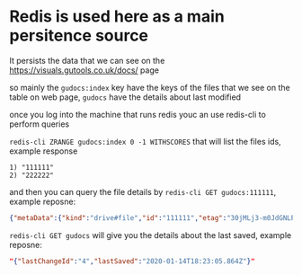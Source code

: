 Redis is used here as a main persitence source
======================

It persists the data that we can see on the https://visuals.gutools.co.uk/docs/ page

so mainly the `gudocs:index` key have the keys of the files that we see on the table on web page, `gudocs` have the details about last modified

once you log into the machine that runs redis youc an use redis-cli to perform queries

`redis-cli ZRANGE gudocs:index 0 -1 WITHSCORES` that will list the files ids, example response

    1) "111111"
    2) "222222"

and then you can query the file details by `redis-cli GET gudocs:111111`, example reposne:

```json
{"metaData":{"kind":"drive#file","id":"111111","etag":"30jMLj3-m0JdGNLPUS2QqbEXiN0/MTU3OTA4MTUyNDUwNg","selfLink":"https://www.googleapis.com/drive/v2/files/111111","alternateLink":"https://docs.google.com/spreadsheets/d/111111/edit?usp=drivesdk","embedLink":"https://...","iconLink":"https://...","thumbnailLink":"https://...","title":"Ocean pools project","mimeType":"application/vnd.google-apps.spreadsheet","labels":{"starred":false,"hidden":false,"trashed":false,"restricted":false,"viewed":false},"copyRequiresWriterPermission":false,"createdDate":"2019-06-04T05:58:45.355Z","modifiedDate":"2020-01-15T09:45:24.506Z","markedViewedByMeDate":"1970-01-01T00:00:00.000Z","sharedWithMeDate":"2019-06-14T04:52:24.420Z","version":"278","sharingUser":{"kind":"drive#user","displayName":"Andy Ball","isAuthenticatedUser":false,"permissionId":"....","emailAddress":"andy.ball@guardian.co.uk"},"parents":[],"exportLinks":{"application/x-vnd.oasis.opendocument.spreadsheet":"https://...","text/tab-separated-values":"https://d...","application/pdf":"https://...":"https://...","text/csv":"https://...","application/zip":"https://...","application/vnd.oasis.opendocument.spreadsheet":"https://d..."},"userPermission":{"kind":"drive#permission","etag":"43675648","id":"me","selfLink":"https://www.googleapis.com/drive/v2/files/11111/permissions/me","role":"writer","type":"user"},"quotaBytesUsed":"0","ownerNames":["John Doe"],"owners":[{"kind":"drive#user","displayName":"John Doe","picture":{"url":"https://lh3.googleusercontent.com/a-/..."},"isAuthenticatedUser":false,"permissionId":"....","emailAddress":"j.d@guardian.co.uk"}],"lastModifyingUserName":"John Doe","lastModifyingUser":{"kind":"drive#user","displayName":"John Doe","picture":{"url":"https://lh3.googleusercontent.com/a-/..."},"isAuthenticatedUser":false,"permissionId":"....","emailAddress":"j.d@guardian.co.uk"},"capabilities":{"canCopy":true,"canEdit":true},"editable":true,"copyable":true,"writersCanShare":true,"shared":true,"explicitlyTrashed":false,"appDataContents":false,"spaces":["drive"]},"lastUploadTest":"2020-01-15T09:45:24.506Z","lastUploadProd":"2020-01-15T07:22:25.257Z","domainPermissions":"none","properties":{"isTable":false}}
```

`redis-cli GET gudocs` will give you the details about the last saved, example reposne:

```json
"{"lastChangeId":"4","lastSaved":"2020-01-14T18:23:05.864Z"}"
```





